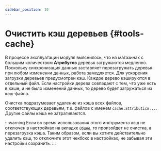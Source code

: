 ```yaml
---
sidebar_position: 10
---
```


# Очистить кэш деревьев {#tools-cache}

В процессе эксплуатации модуля выяснилось, что на магазинах с большим количеством **Атрибутов** деревья загружаются медленно. Поскольку синхронизация данных заставляет перезагружать деревья при любом изменении данных, работа замедляется. Для ускорения загрузки деревьев предусмотрен кэш. Каждое дерево кэшируются в отдельный файл. Если настройки дерева совпадают с тем, что уже есть в кэше, и не было изменений данных, то дерево будет загружаться из кэш-файла.

Очистка подразумевает удаление из кэша всех файлов, соответствующих деревьям, т.е. файлов с именем `cache.attributico...`. Другие файлы кэша не затрагиваются.

:::warning
Если во время использования этого инструмента кэш не отключен в настройках на вкладке [*`Общие`*](/settings/main-settings.md), то произойдет не очистка, а перезагрузка кэша. Таким образом, если вы хотите действительно удалить кэш, то отключите этот чекбокс в настройках, не забывая эти настройки сохранить.
:::
